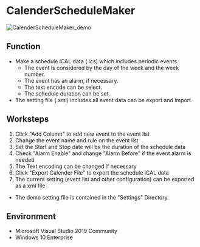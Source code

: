 # CalenderScheduleMaker
![CalenderScheduleMaker_demo](https://user-images.githubusercontent.com/27332746/80803935-a8e0bf00-8bee-11ea-8a9d-0a5bc782a691.png)
## Function
- Make a schedule iCAL data (.ics) which includes periodic events.
  - The event is considered by the day of the week and the week number.
  - The event has an alarm, if necessary.
  - The text encode can be select.
  - The schedule duration can be set.
- The setting file (.xml) includes all event data can be export and import.

## Worksteps
1. Click "Add Column" to add new event to the event list
1. Change the event name and rule on the event list
1. Set the Start and Stop date will be the duration of the schedule data
1. Check "Alarm Enable" and change "Alarm Before" if the event alarm is needed
1. The Text encoding can be changed if necessary
1. Click "Export Calender File" to export the schedule iCAL data
1. The current setting (event list and other configuration) can be exported as a xml file

* The demo setting file is contained in the "Settings" Directory.

## Environment
- Microsoft Visual Studio 2019 Community
- Windows 10 Enterprise
